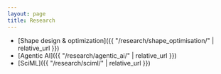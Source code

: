 ```yaml
---
layout: page
title: Research
---
```



- [Shape design & optimization]({{ "/research/shape_optimisation/" | relative_url }})
- [Agentic AI]({{ "/research/agentic_ai/" | relative_url }})
- [SciML]({{ "/research/sciml/" | relative_url }})

